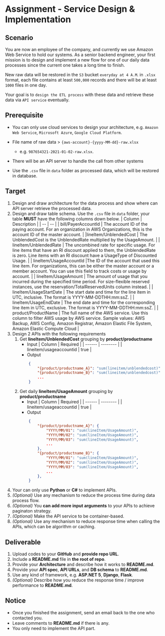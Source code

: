 # Assignment - Service Design & Implementation

## Scenario

You are now an employee of the company, and currently we use Amazon Web Service  to hold our systems. As a senior backend engineer, your first mission is to design and implement a new flow for one of our daily data processes since the current one takes a long time to finish.

New raw data will be restored in the `S3` bucket `everyday at 4 A.M`. in `.xlsx` format, each file contains at least `500,000` records and there will be at least `1000` files in one day.

Your goal is to `design the ETL process` with these data and retrieve these data via `API service` eventually.  

## Prerequisite

* You can only use cloud services to design your architecture, e.g. `Amazon Web Service`, `Microsoft Azure`, `Google Cloud Platform`.

* File name of raw data > `{aws-account}-{yyyy-MM-dd}-raw.xlsx`
  * e.g. `987654321-2021-01-02-raw.xlsx`.

* There will be an API server to handle the call from other systems
* Use the `.csv` file in `data` folder as processed data, which will be restored in database.

## Target

1. Design and draw architecture for the data process and show where can API server retrieve the processed data.
2. Design and draw table schema. Use the `.csv` file in `data` folder, your table __MUST__ have the following columns down below.
      | Column | Description |
      | -- | -- |
      | bill/PayerAccountId | The account ID of the paying account. For an organization in AWS Organizations, this is the account ID of the master account. |
      |lineItem/UnblendedCost | The UnblendedCost is the UnblendedRate multiplied by the UsageAmount. |
      | lineItem/UnblendedRate | The uncombined rate for specific usage. For line items that have an RI discount applied to them, the UnblendedRate is zero. Line items with an RI discount have a UsageType of Discounted Usage. |
      | lineItem/UsageAccountId |The ID of the account that used this line item. For organizations, this can be either the master account or a member account. You can use this field to track costs or usage by account. |
      | lineItem/UsageAmount | The amount of usage that you incurred during the specified time period. For size-flexible reserved instances, use the reservation/TotalReservedUnits column instead. |
      | lineItem/UsageStartDate |  The start date and time for the line item in UTC, inclusive. The format is YYYY-MM-DDTHH:mm:ssZ. |
      | lineItem/UsageEndDate | The end date and time for the corresponding line item in UTC, exclusive. The format is YYYY-MM-DDTHH:mm:ssZ. |
      | product/ProductName | The full name of the AWS service. Use this column to filter AWS usage by AWS service. Sample values: AWS Backup, AWS Config, Amazon Registrar, Amazon Elastic File System, Amazon Elastic Compute Cloud |
3. Design 2 APIs with the following requirements 
    1. Get __lineItem/UnblendedCost__ grouping by __product/productname__
        - Input
          | Column | Required |
          | ------ | -------- |
          | lineitem/usageaccountid | true |
        - Output 
        ```JSON
            {
                "{product/productname_A}": "sum(lineitem/unblendedcost)",
                "{product/productname_B}": "sum(lineitem/unblendedcost)",
                ...
            }
        ```
    2. Get daily __lineItem/UsageAmount__ grouping by __product/productname__
        - Input
          | Column | Required |
          | ------ | -------- |
          | lineitem/usageaccountid | true |
        - Output
        ```JSON
            {
                "{product/productname_A}": {
                    "YYYY/MM/01": "sum(lineItem/UsageAmount)",
                    "YYYY/MM/02": "sum(lineItem/UsageAmount)",
                    "YYYY/MM/03": "sum(lineItem/UsageAmount)",
                    ...
                },
                "{product/productname_B}": {
                    "YYYY/MM/01": "sum(lineItem/UsageAmount)",
                    "YYYY/MM/02": "sum(lineItem/UsageAmount)",
                    "YYYY/MM/03": "sum(lineItem/UsageAmount)",
                    ...
                },
            }
        ```
4. Your can only use __Python__ or __C#__ to implement APIs.
5. *(Optional)* Use any mechanism to reduce the process time during data process flow.
6. *(Optional)* You __can add more input arguments__ to your APIs to achieve paginaton strategy.
7. *(Optional)* Make the API service to be container-based.
8. *(Optional)* Use any mechanism to reduce response time when calling the APIs, which can be algorithm or caching.

## Deliverable

1. Upload codes to your __GitHub__ and __provide repo URL__.
2. Include a __README.md__ file in __the root of repo__.
3. Provide your __Architecture__ and describe how it works to __README.md__.
4. Provide your __API spec__, __API URLs__, and __DB schema__ to __README.md__.
5. Use any kind of framework, e.g. __ASP.NET 5__, __Django__, __Flask__.
6. *(Optional)* Describe how you reduce the response time / improve performance to __README.md__.

## Notice

* Once you finished the assignment, send an email back to the one who contacted you.
* Leave comments to __README.md__ if there is any.
* You only need to implement the API part.

